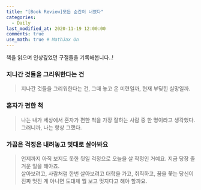 ```yaml
---
title: "[Book Review]모든 순간이 너였다"
categories: 
  - Daily
last_modified_at: 2020-11-19 12:00:00
comments: true
use_math: true # MathJax On
---
```


책을 읽으며 인상깊었던 구절들을 기록해봅니다..!

### 지나간 것들을 그리워한다는 건
> 지나간 것들을 그리워한다는 건, 그때 놓고 온 미련일까, 현재 부딪힌 실망일까.

### 혼자가 편한 척
> 나는 내가 세상에서 혼자가 편한 척을 가장 잘하는 사람 중 한 명이라고 생각했다. 그러니까, 나는 항상 그랬다.

### 가끔은 걱정은 내려놓고 멋대로 살아봐요
> 언제까지 아직 보지도 못한 뒷일 걱정으로 오늘을 살 작정인 거예요. 지금 당장 즐거운 일을 해야죠.<br>
> 살아보려고, 사람처럼 한번 살아보려고 대학을 가고, 취직하고, 꿈을 쫓는 당신이 진짜 멋진 게 아니면 도대체 뭘 보고 멋지다고 해야 할까요.
